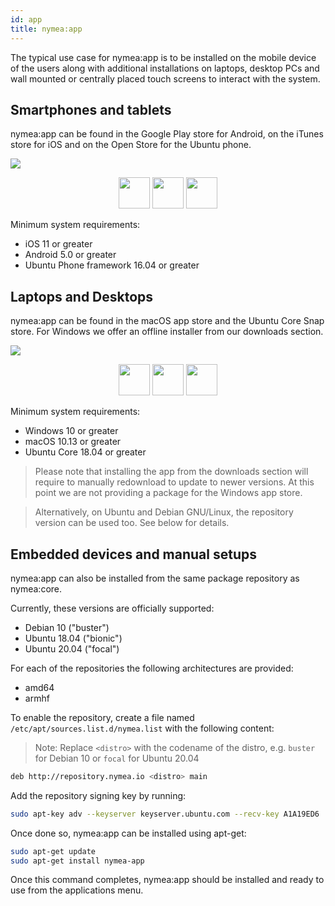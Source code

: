 ```yaml
---
id: app
title: nymea:app
---
```


The typical use case for nymea:app is to be installed on the mobile device of the users along with additional installations on laptops, desktop PCs and wall mounted or centrally placed touch screens to interact with the system.

## Smartphones and tablets

nymea:app can be found in the Google Play store for Android, on the iTunes store for iOS and on the Open Store for the Ubuntu phone.

![](/img/mobile-app.png)

<div align="center">
<a href="https://itunes.apple.com/us/app/nymea-app/id1400810250?mt=8" target="_blank" rel="noopener"><img src="/img/badges/appstore.png" height="50px"></a>
<a href="https://open-store.io/app/io.guh.nymeaapp" target="_blank" rel="noopener"><img src="/img/badges/open-store.svg" height="50px"/></a>
<a href="https://play.google.com/store/apps/details?id=io.guh.nymeaapp" target="_blank" rel="noopener"><img src="/img/badges/playstore.png" height="50px"></a>
</div>


Minimum system requirements:
* iOS 11 or greater
* Android 5.0 or greater
* Ubuntu Phone framework 16.04 or greater

## Laptops and Desktops

nymea:app can be found in the macOS app store and the Ubuntu Core Snap store. For Windows we offer an offline installer from our downloads section.

![](/img/desktop-app.png)


<div align="center">
<a href="https://apps.apple.com/us/app/nymea-app/id1488785734" target="_blank" rel="noopener"><img src="/img/badges/macos.svg" height="50px"/></a>
<a href="https://snapcraft.io/nymea-app" target="_blank" rel="noopener"><img src="/img/badges/snap-store.png" height="50px"/></a>
<a href="https://downloads.nymea.io/nymea-app/windows/latest"><img src="/img/badges/windows.svg" height="50px"/></a>
</div>

Minimum system requirements:

* Windows 10 or greater
* macOS 10.13 or greater
* Ubuntu Core 18.04 or greater

> Please note that installing the app from the downloads section will require to manually redownload to update to newer versions. At this point we are not providing a package for the Windows app store.

> Alternatively, on Ubuntu and Debian GNU/Linux, the repository version can be used too. See below for details.

## Embedded devices and manual setups

nymea:app can also be installed from the same package repository as nymea:core.

Currently, these versions are officially supported:

* Debian 10 ("buster")
* Ubuntu 18.04 ("bionic")
* Ubuntu 20.04 ("focal")

For each of the repositories the following architectures are provided:

* amd64
* armhf

To enable the repository, create a file named `/etc/apt/sources.list.d/nymea.list` with the following content:

> Note: Replace `<distro>` with the codename of the distro, e.g. `buster` for Debian 10 or `focal` for Ubuntu 20.04

```bash
deb http://repository.nymea.io <distro> main
```

Add the repository signing key by running:

```bash
sudo apt-key adv --keyserver keyserver.ubuntu.com --recv-key A1A19ED6
```

Once done so, nymea:app can be installed using apt-get:

```bash
sudo apt-get update
sudo apt-get install nymea-app
```

Once this command completes, nymea:app should be installed and ready to use from the applications menu.

